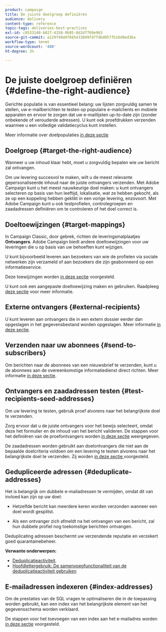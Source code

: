 ```yaml
---
product: campaign
title: De juiste doelgroep definiëren
audience: delivery
content-type: reference
topic-tags: deliveries-best-practices
exl-id: c0533148-b027-4158-9b95-8d2df769e963
source-git-commit: a129f49d4f045433899fd7fdbd057fb16d0ed36a
workflow-type: tm+mt
source-wordcount: '480'
ht-degree: 3%

---
```


# De juiste doelgroep definiëren {#define-the-right-audience}

Gerichte populatie is van essentieel belang: uw lijsten zorgvuldig samen te stellen, uw e-mailberichten te testen op populaire e-mailclients en mobiele apparaten en ervoor te zorgen dat uw e-maillijsten up-to-date zijn (zonder onbekende of verouderde adressen). U kunt ook proefdrukken verzenden waarmee u een volledige validatiecyclus kunt instellen.

Meer informatie over doelpopulaties [in deze sectie](steps-defining-the-target-population.md)

## Doelgroep {#target-the-right-audience}

Wanneer u uw inhoud klaar hebt, moet u zorgvuldig bepalen wie uw bericht zal ontvangen.

Om uw levering succesvol te maken, wilt u de meest relevante gepersonaliseerde inhoud naar de juiste ontvangers verzenden. Met Adobe Campaign kunt u het meest nauwkeurige doel maken: u kunt ontvangers selecteren op basis van hun leeftijd, lokalisatie, wat ze hebben gekocht, als ze op een koppeling hebben geklikt in een vorige levering, enzovoort. Met Adobe Campaign kunt u ook testprofielen, controlegroepen en zaadadressen definiëren om te controleren of het doel correct is.

## Doeltoewijzingen {#target-mappings}

In Campaign Classic, door gebrek, richten de leveringsmalplaatjes **Ontvangers**. Adobe Campaign biedt andere doeltoewijzingen voor uw leveringen die u op basis van uw behoeften kunt wijzigen.

U kunt bijvoorbeeld leveren aan bezoekers van wie de profielen via sociale netwerken zijn verzameld of aan bezoekers die zijn geabonneerd op een informatieservice.

Deze toewijzingen worden [in deze sectie](selecting-a-target-mapping.md) voorgesteld.

U kunt ook een aangepaste doeltoewijzing maken en gebruiken. Raadpleeg [deze sectie](../../configuration/using/target-mapping.md) voor meer informatie.

## Externe ontvangers {#external-recipients}

U kunt leveren aan ontvangers die in een extern dossier eerder dan opgeslagen in het gegevensbestand worden opgeslagen. Meer informatie [in deze sectie](steps-defining-the-target-population.md#selecting-external-recipients).

## Verzenden naar uw abonnees {#send-to-subscribers}

Om berichten naar de abonnees van een nieuwsbrief te verzenden, kunt u de abonnees aan de overeenkomstige informatiedienst direct richten. Meer informatie [in deze sectie](managing-subscriptions.md#delivering-to-the-subscribers-of-a-service).


## Ontvangers en zaadadressen testen {#test-recipients-seed-addresses}

Om uw levering te testen, gebruik proef alvorens naar het belangrijkste doel te verzenden.

Zorg ervoor dat u de juiste ontvangers voor het bewijs selecteert, omdat deze het formulier en de inhoud van het bericht valideren. De stappen voor het definiëren van de proefontvangers worden [in deze sectie](steps-defining-the-target-population.md#selecting-the-proof-target) weergegeven.

De zaadadressen worden gebruikt aan doelontvangers die niet aan de bepaalde doelcriteria voldoen om een levering te testen alvorens naar het belangrijkste doel te verzenden. Zij worden [in deze sectie ](about-seed-addresses.md) voorgesteld.

## Gedupliceerde adressen {#deduplicate-addresses}

Het is belangrijk om dubbele e-mailadressen te vermijden, omdat dit van invloed kan zijn op uw doel:

* Hetzelfde bericht kan meerdere keren worden verzonden wanneer een doel wordt gesplitst.

* Als een ontvanger zich afmeldt na het ontvangen van een bericht, zal hun dubbele profiel nog toekomstige berichten ontvangen.

Deduplicating adressen beschermt uw verzendende reputatie en verzekert goed quarantainebeheer.

**Verwante onderwerpen:**

* [Deduplicatieactiviteit](../../workflow/using/deduplication.md).
* [Hoofdlettergebruik: De samenvoegfunctionaliteit van de deduplicatieactiviteit gebruiken](../../workflow/using/deduplication-merge.md)

## E-mailadressen indexeren {#index-addresses}

Om de prestaties van de SQL vragen te optimaliseren die in de toepassing worden gebruikt, kan een index van het belangrijkste element van het gegevensschema worden verklaard.

De stappen voor het toevoegen van een index aan het e-mailadres worden [in deze sectie](../../configuration/using/database-mapping.md#indexed-fields) voorgesteld.
